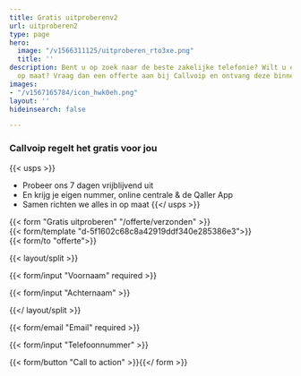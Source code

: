 ```yaml
---
title: Gratis uitproberenv2
url: uitproberen2
type: page
hero:
  image: "/v1566311125/uitproberen_rto3xe.png"
  title: ''
description: Bent u op zoek naar de beste zakelijke telefonie? Wilt u een offerte
  op maat? Vraag dan een offerte aan bij Callvoip en ontvang deze binnen 1 dag.
images:
- "/v1567165784/icon_hwk0eh.png"
layout: ''
hideinsearch: false

---
```

### Callvoip regelt het gratis voor jou
{{< usps >}}  
* Probeer ons 7 dagen vrijblijvend uit
* En krijg je eigen nummer, online centrale & de Qaller App
* Samen richten we alles in op maat
{{</ usps >}}

{{< form "Gratis uitproberen" "/offerte/verzonden" >}}  
{{< form/template "d-5f1602c68c8a42919ddf340e285386e3">}}  
{{< form/to "offerte">}}

{{< layout/split >}}

{{< form/input "Voornaam" required >}}

{{< form/input "Achternaam" >}}

{{</ layout/split >}}

{{< form/email "Email" required >}}

{{< form/input "Telefoonnummer" >}}

{{< form/button "Call to action" >}}{{</ form >}}
